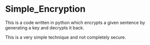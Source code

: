 # Simple_Encryption
This is a code written in python which encrypts a given sentence by generating a key and decrypts it back.

This is a very simple technique and not completely secure.